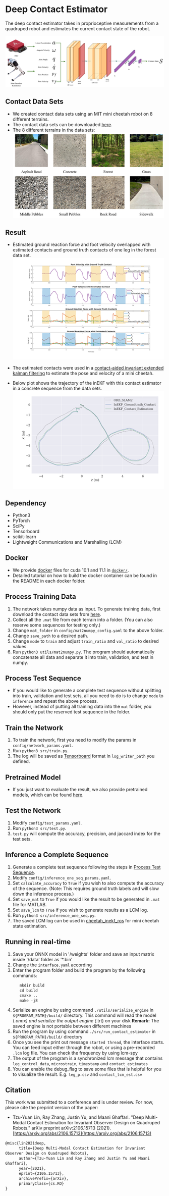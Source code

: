 Deep Contact Estimator <a name="TOP"></a>
===================
The deep contact estimator takes in proprioceptive measurements from a quadruped robot and estimates the current contact state of the robot.

![network_struc](figures/network_structure.png?raw=true "Title")

## Contact Data Sets
* We created contact data sets using an MIT mini cheetah robot on 8 different terrains.
* The contact data sets can be downloaded [here](https://drive.google.com/drive/folders/1-6Su1HfE2KC1vMg4nkzsFy0X-OSzNMCS?usp=sharing).
* The 8 different terrains in the data sets:
![Terrain Types](figures/ground_type_image.png?raw=true "Title")

## Result
* Estimated ground reaction force and foot velocity overlapped with estimated contacts and ground truth contacts of one leg in the forest data set.
![contact_results](figures/Velocity_GRF_plot.png?raw=true "Title")

* The estimated contacts were used in a [contact-aided invariant extended kalman filtering](https://journals.sagepub.com/doi/full/10.1177/0278364919894385) to estimate the pose and velocity of a mini cheetah.
* Below plot shows the trajectory of the inEKF with this contact estimator in a concrete sequence from the data sets.
![inekf_lab](figures/inekf_05_lab_trajectory.png?raw=true "Title")

## Dependency
* Python3
* PyTorch
* SciPy
* Tensorboard
* scikit-learn
* Lightweight Communications and Marshalling (LCM)

## Docker
* We provide [docker](https://docs.docker.com/get-started/) files for cuda 10.1 and 11.1 in [`docker/`](https://github.com/UMich-CURLY/deep-contact-estimator/tree/master/docker).
* Detailed tutorial on how to build the docker container can be found in the README in each docker folder.

## Process Training Data
1. The network takes numpy data as input. To generate training data, first download the contact data sets from [here](https://drive.google.com/drive/folders/1-6Su1HfE2KC1vMg4nkzsFy0X-OSzNMCS?usp=sharing).
2. Collect all the `.mat` file from each terrain into a folder. (You can also reserve some sequences for testing only.)
3. Change `mat_folder` in `config/mat2numpy_config.yaml` to the above folder.
4. Change `save_path` to a desired path.
5. Change `mode` to `train` and adjust `train_ratio` and `val_ratio` to desired values.
6. Run `python3 utils/mat2numpy.py`. The program should automatically concatenate all data and separate it into train, validation, and test in numpy.

## Process Test Sequence
* If you would like to generate a complete test sequence without splitting into train, validation and test sets, all you need to do is to change `mode` to `inference` and repeat the above process. 
* However, instead of putting all training data into the `mat` folder, you should only put the reserved test sequence in the folder.

## Train the Network
1. To train the network, first you need to modify the params in `config/network_params.yaml`.
2. Run `python3 src/train.py`.
3. The log will be saved as [Tensorboard](https://pytorch.org/docs/stable/tensorboard.html) format in `log_writer_path` you defined.

## Pretrained Model
* If you just want to evaluate the result, we also provide pretrained models, which can be found [here](https://drive.google.com/drive/folders/1JGw1BZRxDjMim04J-BR-NzckcrHKS7hK?usp=sharing).

## Test the Network
1. Modify `config/test_params.yaml`.
2. Run `python3 src/test.py`.
3. `test.py` will compute the accuracy, precision, and jaccard index for the test sets.

## Inference a Complete Sequence
1. Generate a complete test sequence following the steps in [Process Test Sequence](#process-test-sequence).
2. Modify `config/inference_one_seq_params.yaml`.
3. Set `calculate_accuracy` to `True` if you wish to also compute the accuracy of the sequence. (Note: This requires ground truth labels and will slow down the inference process.)
4. Set `save_mat` to `True` if you would like the result to be generated in `.mat` file for MATLAB.
5. Set `save_lcm` to `True` if you wish to generate results as a LCM log.
6. Run `python3 src/inference_one_seq.py`.
7. The saved LCM log can be used in [cheetah_inekf_ros](https://github.com/UMich-CURLY/cheetah_inekf_ros) for mini cheetah state estimation.

## Running in real-time
1. Save your ONNX model in '/weights' folder and save an input matrix inside '/data' folder as '*.bin'
2. Change the `interface.yaml` according
3. Enter the program folder and build the program by the following commands:
   ```
      mkdir build
      cd build
      cmake ..
      make -j8
   ```
4. Serialize an engine by using command `./utils/serialize_engine` in `${PROGRAM_PATH}/build/` directory. This command will read the model (*.onnx) and serialize the output engine (*.trt) on your disk
   **Remark:** The saved engine is not portable between different machines
5. Run the program by using command `./src/run_contact_estimator` in `${PROGRAM_PATH}/build/` directory
6. Once you see the print out message `started thread`, the interface starts. You can feed input either through the robot, or using a pre-recorded `.lcm` log file. You can check the frequency by using lcm-spy
7. The output of the program is a synchronized lcm message that contains `leg_control_data`, `microstrain`, `timestamp` and `contact_estimates`
8. You can enable the debug_flag to save some files that is helpful for you to visualize the result. E.g. `leg_p.csv` and `contact_lcm_est.csv`

## Citation
This work was submitted to a conference and is under review. For now, please cite the preprint version of the paper:

* Tzu-Yuan Lin, Ray Zhang, Justin Yu, and Maani Ghaffari. "Deep Multi-Modal Contact Estimation for Invariant Observer Design on Quadruped Robots." arXiv preprint arXiv:2106.15713 (2021). [https://arxiv.org/abs/2106.15713](https://arxiv.org/abs/2106.15713)
```
@misc{lin2021deep,
      title={Deep Multi-Modal Contact Estimation for Invariant Observer Design on Quadruped Robots}, 
      author={Tzu-Yuan Lin and Ray Zhang and Justin Yu and Maani Ghaffari},
      year={2021},
      eprint={2106.15713},
      archivePrefix={arXiv},
      primaryClass={cs.RO}
}
```
